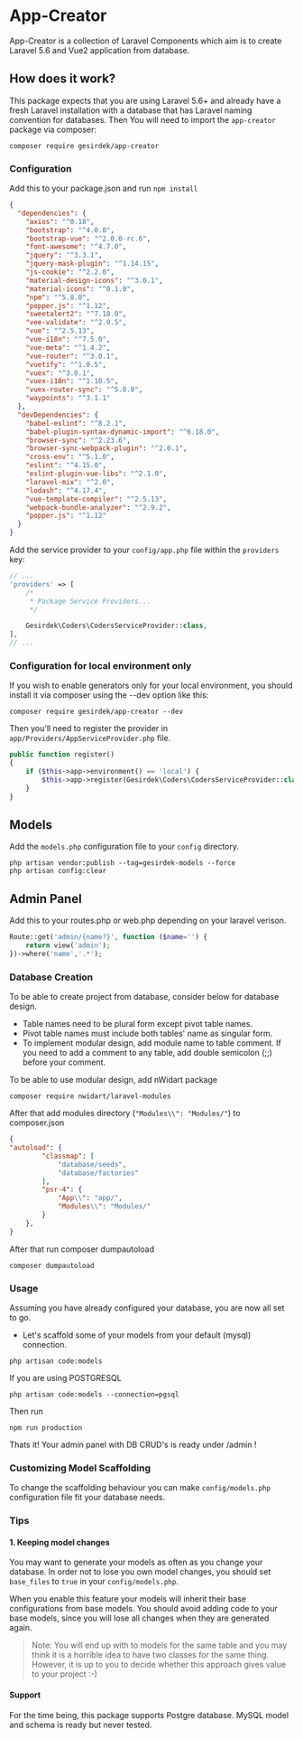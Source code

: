 # App-Creator

App-Creator is a collection of Laravel Components which aim is 
to create Laravel 5.6 and Vue2 application from database.

## How does it work?

This package expects that you are using Laravel 5.6+ and already have a fresh Laravel installation with a database that has Laravel naming convention for databases.
Then
You will need to import the `app-creator` package via composer:

```shell
composer require gesirdek/app-creator
```

### Configuration

Add this to your package.json and run `npm install`

```json
{
  "dependencies": {
    "axios": "^0.18",
    "bootstrap": "^4.0.0",
    "bootstrap-vue": "^2.0.0-rc.6",
    "font-awesome": "^4.7.0",
    "jquery": "^3.3.1",
    "jquery-mask-plugin": "^1.14.15",
    "js-cookie": "^2.2.0",
    "material-design-icons": "^3.0.1",
    "material-icons": "^0.1.0",
    "npm": "^5.8.0",
    "popper.js": "^1.12",
    "sweetalert2": "^7.18.0",
    "vee-validate": "^2.0.5",
    "vue": "^2.5.13",
    "vue-i18n": "^7.5.0",
    "vue-meta": "^1.4.2",
    "vue-router": "^3.0.1",
    "vuetify": "^1.0.5",
    "vuex": "^3.0.1",
    "vuex-i18n": "^1.10.5",
    "vuex-router-sync": "^5.0.0",
    "waypoints": "^3.1.1"
  },
  "devDependencies": {
    "babel-eslint": "^8.2.1",
    "babel-plugin-syntax-dynamic-import": "^6.18.0",
    "browser-sync": "^2.23.6",
    "browser-sync-webpack-plugin": "^2.0.1",
    "cross-env": "^5.1.0",
    "eslint": "^4.15.0",
    "eslint-plugin-vue-libs": "^2.1.0",
    "laravel-mix": "^2.0",
    "lodash": "^4.17.4",
    "vue-template-compiler": "^2.5.13",
    "webpack-bundle-analyzer": "^2.9.2",
    "popper.js": "^1.12"
  }
}
```  

Add the service provider to your `config/app.php` file within the `providers` key:

```php
// ...
'providers' => [
    /*
     * Package Service Providers...
     */

    Gesirdek\Coders\CodersServiceProvider::class,
],
// ...
```
 
### Configuration for local environment only

If you wish to enable generators only for your local environment, you should install it via composer using the --dev option like this:

```shell
composer require gesirdek/app-creator --dev
```

Then you'll need to register the provider in `app/Providers/AppServiceProvider.php` file.

```php
public function register()
{
    if ($this->app->environment() == 'local') {
        $this->app->register(Gesirdek\Coders\CodersServiceProvider::class);
    }
}
```

## Models

Add the `models.php` configuration file to your `config` directory.

```shell
php artisan vendor:publish --tag=gesirdek-models --force
php artisan config:clear
```

## Admin Panel

Add this to your routes.php or web.php depending on your laravel verison.

```php
Route::get('admin/{name?}', function ($name='') {
    return view('admin');
})->where('name','.*');
```

### Database Creation

To be able to create project from database, consider below for database design.

- Table names need to be plural form except pivot table names.
- Pivot table names must include both tables' name as singular form.
- To implement modular design, add module name to table comment. If you need to add a comment to any table, add double semicolon (;;) before your comment.

To be able to use modular design, add nWidart package

```shell
composer require nwidart/laravel-modules
```

After that add modules directory (`"Modules\\": "Modules/"`) to composer.json

```json
{
"autoload": {
        "classmap": [
            "database/seeds",
            "database/factories"
        ],
        "psr-4": {
            "App\\": "app/",
            "Modules\\": "Modules/"
        }
    },
}
```

After that run composer dumpautoload
```shell
composer dumpautoload
```

### Usage

Assuming you have already configured your database, you are now all set to go.

- Let's scaffold some of your models from your default (mysql) connection.

```shell
php artisan code:models
```

If you are using POSTGRESQL
```shell
php artisan code:models --connection=pgsql
```

Then run
```shell
npm run production
```

Thats it! Your admin panel with DB CRUD's is ready under /admin !

### Customizing Model Scaffolding

To change the scaffolding behaviour you can make `config/models.php` configuration file
fit your database needs. 

### Tips

#### 1. Keeping model changes

You may want to generate your models as often as you change your database. In order
not to lose you own model changes, you should set `base_files` to `true` in your `config/models.php`.

When you enable this feature your models will inherit their base configurations from
base models. You should avoid adding code to your base models, since you
will lose all changes when they are generated again.

> Note: You will end up with to models for the same table and you may think it is a horrible idea 
to have two classes for the same thing. However, it is up to you
to decide whether this approach gives value to your project :-)

#### Support

For the time being, this package supports Postgre database. MySQL model and schema is ready but never tested.
